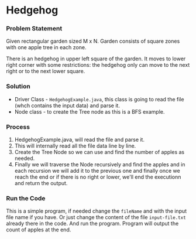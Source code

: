 # Hedgehog

### Problem Statement
Given rectangular garden sized M x N. Garden consists of square zones with one apple tree in each zone.

There is an hedgehog in upper left square of the garden. It moves to lower right corner with
some restrictions: the hedgehog only can move to the next right or to the next lower square.

### Solution
- Driver Class - `HedgehogExample.java`, this class is going to read the file (whch contains the input data) and parse it.
- Node class - to create the Tree node as this is a BFS example.

### Process
1. HedgehogExample.java, will read the file and parse it.
2. This will internally read all the file data line by line.
3. Create the Tree Node so we can use and find the number of apples as needed.
4. Finally we will traverse the Node recursively and find the apples and in each recursion we will add it to the previous one and finally once we reach the end or if there is no right or lower, we'll end the executionn and return the output.

### Run the Code
This is a simple program, if needed change the `fileName` and with the input file name if you have. Or just change the content of the file `input-file.txt` already there in the code.
And run the program. Program will output the count of apples at the end.
